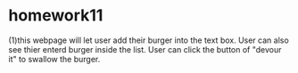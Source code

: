 # homework11

(1)this webpage will let user add their burger into the text box. User can also see thier enterd burger inside the list. User can click the button of "devour it" to swallow the burger.
